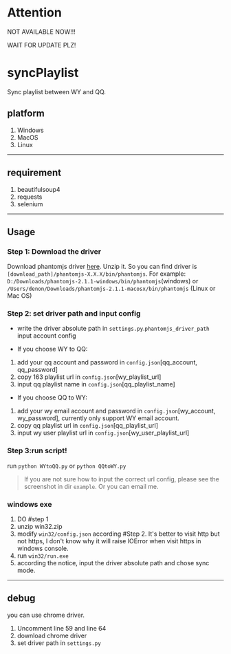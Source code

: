 # Attention
NOT AVAILABLE NOW!!!

WAIT FOR UPDATE PLZ!

# syncPlaylist
Sync playlist between WY and QQ.

## platform
1. Windows
2. MacOS
3. Linux

---------------
## requirement
1. beautifulsoup4
2. requests
3. selenium

---------------
## Usage

### Step 1: Download the driver
Download phantomjs driver [here](http://phantomjs.org/download.html). Unzip it. So you can find driver is `[download_path]/phantomjs-X.X.X/bin/phantomjs`. For example: `D:/Downloads/phantomjs-2.1.1-windows/bin/phantomjs`(windows) or `/Users/denon/Downloads/phantomjs-2.1.1-macosx/bin/phantomjs` (Linux or Mac OS)


### Step 2: set driver path and input config
* write the driver absolute path in `settings.py`.`phantomjs_driver_path`
input account config


* If you choose WY to QQ:
1. add your qq account and password in `config.json`[qq_account, qq_password]
2. copy 163 playlist url in `config.json`[wy_playlist_url]
3. input qq playlist name in `config.json`[qq_playlist_name]


* If you choose QQ to WY:
1. add your wy email account and password in `config.json`[wy_account, wy_password], currently only support WY email account.
2. copy qq playlist url in `config.json`[qq_playlist_url]
3. input wy user playlist url in `config.json`[wy_user_playlist_url]

### Step 3:run script!
run `python WYtoQQ.py` or `python QQtoWY.py`

> If you are not sure how to input the correct url config, please see the screenshot in dir `example`. Or you can email me.

### windows exe
1. DO #step 1
2. unzip win32.zip
3. modify `win32/config.json` according #Step 2. It's better to visit http but not https, I don't know why it will raise IOError when visit https in windows console.
4. run `win32/run.exe`
5. according the notice, input the driver absolute path and chose sync mode.

---------------
## debug
you can use chrome driver.
1. Uncomment line 59 and line 64
2. download chrome driver
3. set driver path in `settings.py`
